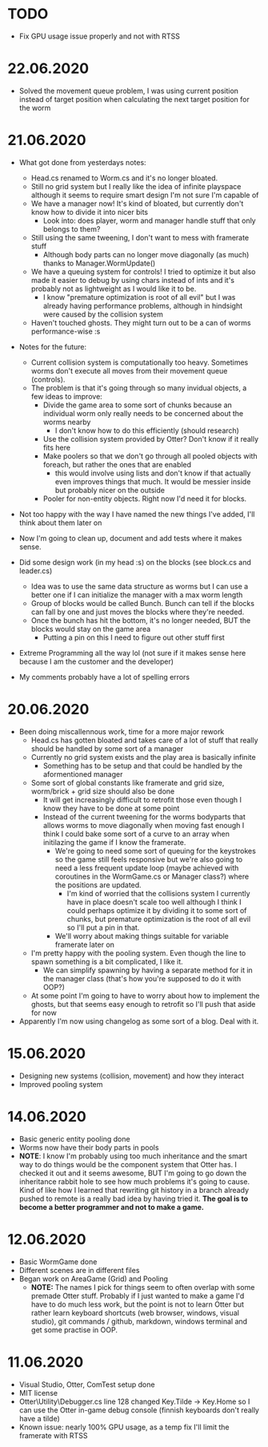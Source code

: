 # TODO
- Fix GPU usage issue properly and not with RTSS

# 22.06.2020
- Solved the movement queue problem, I was using current position instead of target position when calculating the next target position for the worm

# 21.06.2020
- What got done from yesterdays notes:
    - Head.cs renamed to Worm.cs and it's no longer bloated.
    - Still no grid system but I really like the idea of infinite playspace although it seems to require smart design I'm not sure I'm capable of
    - We have a manager now! It's kind of bloated, but currently don't know how to divide it into nicer bits
        - Look into: does player, worm and manager handle stuff that only belongs to them?
    - Still using the same tweening, I don't want to mess with framerate stuff
        - Although body parts can no longer move diagonally (as much) thanks to Manager.WormUpdate()
    - We have a queuing system for controls! I tried to optimize it but also made it easier to debug by using chars instead of ints and it's probably not as lightweight as I would like it to be.
        - I know "premature optimization is root of all evil" but I was already having performance problems, although in hindsight were caused by the collision system
    - Haven't touched ghosts. They might turn out to be a can of worms performance-wise :s

- Notes for the future:
    - Current collision system is computationally too heavy. Sometimes worms don't execute all moves from their movement queue (controls).
    - The problem is that it's going through so many invidual objects, a few ideas to improve:
        - Divide the game area to some sort of chunks because an individual worm only really needs to be concerned about the worms nearby
            - I don't know how to do this efficiently (should research)
        - Use the collision system provided by Otter? Don't know if it really fits here
        - Make poolers so that we don't go through all pooled objects with foreach, but rather the ones that are enabled
            - this would involve using lists and don't know if that actually even improves things that much. It would be messier inside but probably nicer on the outside
        - Pooler for non-entity objects. Right now I'd need it for blocks.
- Not too happy with the way I have named the new things I've added, I'll think about them later on
- Now I'm going to clean up, document and add tests where it makes sense.
- Did some design work (in my head :s) on the blocks (see block.cs and leader.cs)
    - Idea was to use the same data structure as worms but I can use a better one if I can initialize the manager with a max worm length
    - Group of blocks would be called Bunch. Bunch can tell if the blocks can fall by one and just moves the blocks where they're needed.
    - Once the bunch has hit the bottom, it's no longer needed, BUT the blocks would stay on the game area
        - Putting a pin on this I need to figure out other stuff first
- Extreme Programming all the way lol (not sure if it makes sense here because I am the customer and the developer)
- My comments probably have a lot of spelling errors

# 20.06.2020
- Been doing miscallennous work, time for a more major rework
    - Head.cs has gotten bloated and takes care of a lot of stuff that really should be handled by some sort of a manager
    - Currently no grid system exists and the play area is basically infinite
        - Something has to be setup and that could be handled by the aformentioned manager
    - Some sort of global constants like framerate and grid size, worm/brick + grid size should also be done
        - It will get increasingly difficult to retrofit those even though I know they have to be done at some point
        - Instead of the current tweening for the worms bodyparts that allows worms to move diagonally when moving fast enough I think I could bake some sort of a curve to an array when initilazing the game if I know the framerate.
            - We're going to need some sort of queuing for the keystrokes so the game still feels responsive but we're also going to need a less frequent update loop (maybe achieved with coroutines in the WormGame.cs or Manager class?) where the positions are updated.
                - I'm kind of worried that the collisions system I currently have in place doesn't scale too well although I think I could perhaps optimize it by dividing it to some sort of chunks, but premature optimization is the root of all evil so I'll put a pin in that.
            - We'll worry about making things suitable for variable framerate later on
    - I'm pretty happy with the pooling system. Even though the line to spawn something is a bit complicated, I like it.
        - We can simplify spawning by having a separate method for it in the manager class (that's how you're supposed to do it with OOP?)
    - At some point I'm going to have to worry about how to implement the ghosts, but that seems easy enough to retrofit so I'll push that aside for now
- Apparently I'm now using changelog as some sort of a blog. Deal with it.

# 15.06.2020
- Designing new systems (collision, movement) and how they interact
- Improved pooling system

# 14.06.2020
- Basic generic entity pooling done
- Worms now have their body parts in pools
- **NOTE**: I know I'm probably using too much inheritance and the smart way to do things would be the component system that Otter has. I checked it out and it seems awesome, BUT I'm going to go down the inheritance rabbit hole to see how much problems it's going to cause. Kind of like how I learned that rewriting git history in a branch already pushed to remote is a really bad idea by having tried it. **The goal is to become a better programmer and not to make a game.**

# 12.06.2020
- Basic WormGame done
- Different scenes are in different files 
- Began work on AreaGame (Grid) and Pooling
    - **NOTE:** The names I pick for things seem to often overlap with some premade Otter stuff. Probably if I just wanted to make a game I'd have to do much less work, but the point is not to learn Otter but rather learn keyboard shortcuts (web browser, windows, visual studio), git commands / github, markdown, windows terminal and get some practise in OOP.

# 11.06.2020
- Visual Studio, Otter, ComTest setup done
- MIT license
- Otter\Utility\Debugger.cs line 128 changed Key.Tilde -> Key.Home so I can use the Otter in-game debug console (finnish keyboards don't really have a tilde)
- Known issue: nearly 100% GPU usage, as a temp fix I'll limit the framerate with RTSS